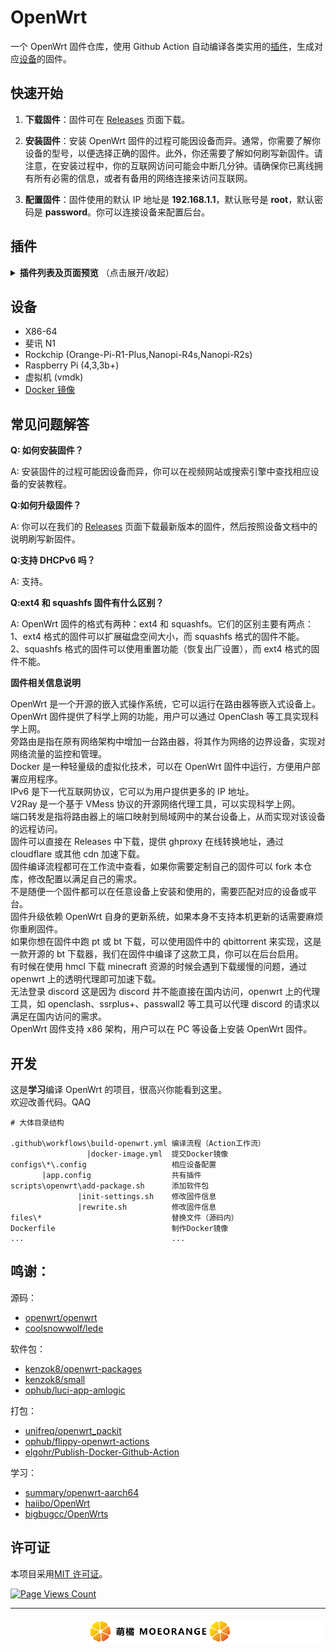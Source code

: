 # OpenWrt

一个 OpenWrt 固件仓库，使用 Github Action 自动编译各类实用的[插件](#插件)，生成对应[设备](#设备)的固件。

## 快速开始

1. **下载固件**：固件可在 [Releases](https://github.com/c3p7f2/build-openwrt/releases) 页面下载。

2. **安装固件**：安装 OpenWrt 固件的过程可能因设备而异。通常，你需要了解你设备的型号，以便选择正确的固件。此外，你还需要了解如何刷写新固件。请注意，在安装过程中，你的互联网访问可能会中断几分钟。请确保你已离线拥有所有必需的信息，或者有备用的网络连接来访问互联网。

3. **配置固件**：固件使用的默认 IP 地址是 **192.168.1.1**，默认账号是 **root**，默认密码是 **password**。你可以连接设备来配置后台。

## 插件

<details><summary><b>插件列表及页面预览</b> （点击展开/收起）</summary>
<img src="./img/preview.png"/>

- luci-app-accesscontrol
- luci-app-adguardhome
- luci-app-aliyundrive-webdav
- luci-app-arpbind
- luci-app-autoreboot
- luci-app-cifs-mount
- luci-app-commands
- luci-app-ddns
- luci-app-design-config
- luci-app-diskman
- luci-app-filebrowser
- luci-app-filetransfer
- luci-app-firewall
- luci-app-frpc
- luci-app-ipsec-vpnd
- luci-app-mwan3
- luci-app-n2n
- luci-app-netdata
- luci-app-nfs
- luci-app-nlbwmon
- luci-app-nps
- luci-app-openclash
- luci-app-openvpn
- luci-app-pushbot
- luci-app-qbittorrent
- luci-app-qos
- luci-app-samba4
- luci-app-serverchan
- luci-app-smartdns
- luci-app-softethervpn
- luci-app-ssr-plus
- luci-app-syncdial
- luci-app-ttyd
- luci-app-turboacc
- luci-app-unblockmusic
- luci-app-upnp
- luci-app-usb-printer
- luci-app-vlmcsd
- luci-app-vsftpd
- luci-app-wireguard
- luci-app-wol
- luci-app-xlnetacc
- luci-app-zerotier
- luci-theme-argon
- luci-theme-bootstrap
- luci-theme-design
- luci-theme-material
- luci-theme-netgear

</details>

## 设备

- X86-64
- 斐讯 N1
- Rockchip (Orange-Pi-R1-Plus,Nanopi-R4s,Nanopi-R2s)
- Raspberry Pi (4,3,3b+)
- 虚拟机 (vmdk)
- [Docker 镜像](https://hub.docker.com/r/shashiikora/openwrt-redstone)

## 常见问题解答

**Q: 如何安装固件？**

A: 安装固件的过程可能因设备而异，你可以在视频网站或搜索引擎中查找相应设备的安装教程。

**Q:如何升级固件？**

A: 你可以在我们的 [Releases](https://github.com/c3p7f2/build-openwrt/releases) 页面下载最新版本的固件，然后按照设备文档中的说明刷写新固件。

**Q:支持 DHCPv6 吗？**

A: 支持。

**Q:ext4 和 squashfs 固件有什么区别？**

A: OpenWrt 固件的格式有两种：ext4 和 squashfs。它们的区别主要有两点：  
1、ext4 格式的固件可以扩展磁盘空间大小，而 squashfs 格式的固件不能。  
2、squashfs 格式的固件可以使用重置功能（恢复出厂设置），而 ext4 格式的固件不能。

**固件相关信息说明**

OpenWrt 是一个开源的嵌入式操作系统，它可以运行在路由器等嵌入式设备上。  
OpenWrt 固件提供了科学上网的功能，用户可以通过 OpenClash 等工具实现科学上网。  
旁路由是指在原有网络架构中增加一台路由器，将其作为网络的边界设备，实现对网络流量的监控和管理。  
Docker 是一种轻量级的虚拟化技术，可以在 OpenWrt 固件中运行，方便用户部署应用程序。  
IPv6 是下一代互联网协议，它可以为用户提供更多的 IP 地址。  
V2Ray 是一个基于 VMess 协议的开源网络代理工具，可以实现科学上网。  
端口转发是指将路由器上的端口映射到局域网中的某台设备上，从而实现对该设备的远程访问。  
固件可以直接在 Releases 中下载，提供 ghproxy 在线转换地址，通过 cloudflare 或其他 cdn 加速下载。  
固件编译流程都可在工作流中查看，如果你需要定制自己的固件可以 fork 本仓库，修改配置以满足自己的需求。  
不是随便一个固件都可以在任意设备上安装和使用的，需要匹配对应的设备或平台。  
固件升级依赖 OpenWrt 自身的更新系统，如果本身不支持本机更新的话需要麻烦你重刷固件。  
如果你想在固件中跑 pt 或 bt 下载，可以使用固件中的 qbittorrent 来实现，这是一款开源的 bt 下载器，我们在固件中编译了这款工具，你可以在后台启用。  
有时候在使用 hmcl 下载 minecraft 资源的时候会遇到下载缓慢的问题，通过 openwrt 上的透明代理即可加速下载。  
无法登录 discord 这是因为 discord 并不能直接在国内访问，openwrt 上的代理工具，如 openclash、ssrplus+、passwall2 等工具可以代理 discord 的请求以满足在国内访问的需求。  
OpenWrt 固件支持 x86 架构，用户可以在 PC 等设备上安装 OpenWrt 固件。

## 开发

这是**学习**编译 OpenWrt 的项目，很高兴你能看到这里。  
欢迎改善代码。QAQ

```
# 大体目录结构

.github\workflows\build-openwrt.yml 编译流程（Action工作流）
                 |docker-image.yml  提交Docker镜像
configs\*\.config                   相应设备配置
       |app.config                  共有插件
scripts\openwrt\add-package.sh      添加软件包
               |init-settings.sh    修改固件信息
               |rewrite.sh          修改固件信息
files\*                             替换文件（源码内）
Dockerfile                          制作Docker镜像
...                                 ...
```

## 鸣谢：

源码：

- [openwrt/openwrt](https://github.com/openwrt/openwrt)
- [coolsnowwolf/lede](https://github.com/coolsnowwolf/lede)

软件包：

- [kenzok8/openwrt-packages](https://github.com/kenzok8/openwrt-packages)
- [kenzok8/small](https://github.com/kenzok8/small)
- [ophub/luci-app-amlogic](https://github.com/ophub/luci-app-amlogic)

打包：

- [unifreq/openwrt_packit](https://github.com/unifreq/openwrt_packit)
- [ophub/flippy-openwrt-actions](https://github.com/ophub/flippy-openwrt-actions)
- [elgohr/Publish-Docker-Github-Action](https://github.com/elgohr/Publish-Docker-Github-Action)

学习：

- [summary/openwrt-aarch64](https://hub.docker.com/r/summary/openwrt-aarch64)
- [haiibo/OpenWrt](https://github.com/haiibo/OpenWrt)
- [bigbugcc/OpenWrts](https://github.com/bigbugcc/OpenWrts)

## 许可证

本项目采用[MIT 许可证](LICENSE)。

[![Page Views Count](https://badges.toozhao.com/badges/01H9AS9VDKAKXEWV8N076FSJ2Z/green.svg)](https://badges.toozhao.com/stats/01H9AS9VDKAKXEWV8N076FSJ2Z)

<hr/>

<div align="right" style=" margin-top:20px">
  <img src="./img/moeorange-dark.svg#gh-light-mode-only" width=auto height="35">

   <img src="./img/moeorange.svg#gh-dark-mode-only" width=auto height="35">
   
</div>
